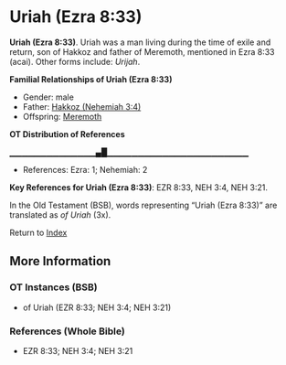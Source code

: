# Uriah (Ezra 8:33)
**Uriah (Ezra 8:33)**. 
Uriah was a man living during the time of exile and return, son of Hakkoz and father of Meremoth, mentioned in Ezra 8:33 (acai). 
Other forms include: 
*Urijah*. 




**Familial Relationships of Uriah (Ezra 8:33)**


* Gender: male
* Father: [Hakkoz (Nehemiah 3:4)](Hakkoz.3.md)
* Offspring: [Meremoth](Meremoth.md)


**OT Distribution of References**

▁▁▁▁▁▁▁▁▁▁▁▁▁▁▄█▁▁▁▁▁▁▁▁▁▁▁▁▁▁▁▁▁▁▁▁▁▁▁
* References: Ezra: 1; Nehemiah: 2



**Key References for Uriah (Ezra 8:33)**: 
EZR 8:33, NEH 3:4, NEH 3:21. 


In the Old Testament (BSB), words representing “Uriah (Ezra 8:33)” are translated as 
*of Uriah* (3x). 




Return to [Index](00-Index.md)

## More Information

### OT Instances (BSB)

* of Uriah (EZR 8:33; NEH 3:4; NEH 3:21)



### References (Whole Bible)

* EZR 8:33; NEH 3:4; NEH 3:21



